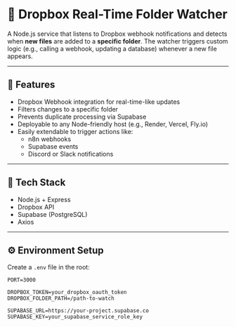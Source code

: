 # 📁 Dropbox Real-Time Folder Watcher

A Node.js service that listens to Dropbox webhook notifications and detects when **new files** are added to a **specific folder**. The watcher triggers custom logic (e.g., calling a webhook, updating a database) whenever a new file appears.

---

## 🚀 Features

- Dropbox Webhook integration for real-time-like updates
- Filters changes to a specific folder
- Prevents duplicate processing via Supabase
- Deployable to any Node-friendly host (e.g., Render, Vercel, Fly.io)
- Easily extendable to trigger actions like:
  - n8n webhooks
  - Supabase events
  - Discord or Slack notifications

---

## 🧱 Tech Stack

- Node.js + Express
- Dropbox API
- Supabase (PostgreSQL)
- Axios

---

## ⚙️ Environment Setup

Create a `.env` file in the root:

```env
PORT=3000

DROPBOX_TOKEN=your_dropbox_oauth_token
DROPBOX_FOLDER_PATH=/path-to-watch

SUPABASE_URL=https://your-project.supabase.co
SUPABASE_KEY=your_supabase_service_role_key

